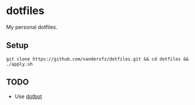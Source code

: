 # dotfiles
My personal dotfiles.


## Setup

```
git clone https://github.com/xanderxfz/dotfiles.git && cd dotfiles && ./apply.sh
```

## TODO
- Use [dotbot](https://github.com/anishathalye/dotbot)
